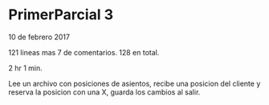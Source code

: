 # PrimerParcial 3
10 de febrero 2017

121 lineas mas 7 de comentarios. 128 en total.

2 hr 1 min.

Lee un archivo con posiciones de asientos, recibe una posicion del cliente y reserva la posicion con una X, guarda los cambios al salir.
